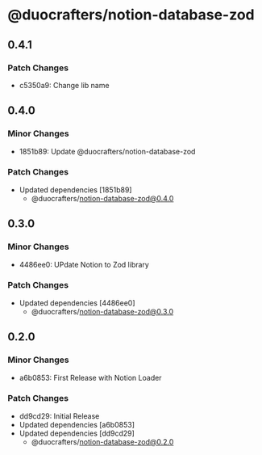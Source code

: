 # @duocrafters/notion-database-zod

## 0.4.1

### Patch Changes

- c5350a9: Change lib name

## 0.4.0

### Minor Changes

- 1851b89: Update @duocrafters/notion-database-zod

### Patch Changes

- Updated dependencies [1851b89]
  - @duocrafters/notion-database-zod@0.4.0

## 0.3.0

### Minor Changes

- 4486ee0: UPdate Notion to Zod library

### Patch Changes

- Updated dependencies [4486ee0]
  - @duocrafters/notion-database-zod@0.3.0

## 0.2.0

### Minor Changes

- a6b0853: First Release with Notion Loader

### Patch Changes

- dd9cd29: Initial Release
- Updated dependencies [a6b0853]
- Updated dependencies [dd9cd29]
  - @duocrafters/notion-database-zod@0.2.0

